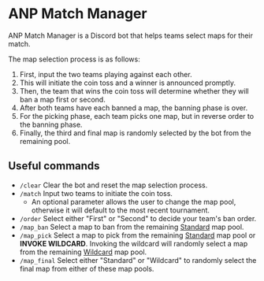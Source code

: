 # ANP Match Manager
ANP Match Manager is a Discord bot that helps teams select maps for their match.

The map selection process is as follows:
1. First, input the two teams playing against each other.
2. This will initiate the coin toss and a winner is announced promptly.
3. Then, the team that wins the coin toss will determine whether they will ban a map first or second.
4. After both teams have each banned a map, the banning phase is over.
5. For the picking phase, each team picks one map, but in reverse order to the banning phase.
6. Finally, the third and final map is randomly selected by the bot from the remaining pool. 

## Useful commands
- `/clear` Clear the bot and reset the map selection process.
- `/match` Input two teams to initiate the coin toss. 
    - An optional parameter allows the user to change the map pool, otherwise it will default to the most recent tournament.
- `/order` Select either "First" or "Second" to decide your team's ban order.
- `/map_ban` Select a map to ban from the remaining <ins>Standard</ins> map pool.
- `/map_pick` Select a map to pick from the remaining <ins>Standard</ins> map pool or **INVOKE WILDCARD**. Invoking the wildcard will randomly select a map from the remaining <ins>Wildcard</ins> map pool.
- `/map_final` Select either "Standard" or "Wildcard" to randomly select the final map from either of these map pools.